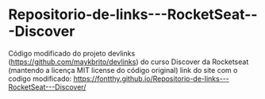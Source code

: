 # Repositorio-de-links---RocketSeat---Discover
Código modificado do projeto devlinks (https://github.com/maykbrito/devlinks) do curso Discover da Rocketseat (mantendo a licença MIT license do código original) 
link do site com o codigo modificado:
https://fontthy.github.io/Repositorio-de-links---RocketSeat---Discover/
